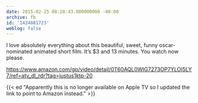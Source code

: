```yaml
---
date: 2015-02-25 08:28:43.000000000 -08:00
archive: fb
id: '1424881723'
weblog: false
---
```


I love absolutely everything about this beautiful, sweet, funny oscar-nominated animated short film. It’s $3 and 13 minutes. You watch now please.

https://www.amazon.com/gp/video/detail/0T60AQL0WIG7273OP7YLOI5LY7/ref=atv_dl_rdr?tag=justus1ktp-20

{{< ed "Apparently this is no longer available on Apple TV so I updated the link to point to Amazon instead." >}}
